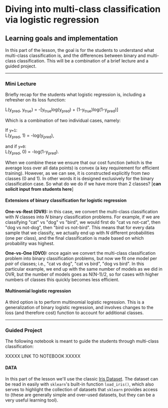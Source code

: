 # Diving into multi-class classification via logistic regression



## Learning goals and implementation
In this part of the lesson, the goal is for the students to understand what multi-class classification is, 
and the differences between binary and multi-class classification. This will be a combination of a brief lecture and a guided project.



---

### Mini Lecture
Briefly recap for the students what logistic regression is, including a refresher on its loss function:

L(y<sub>pred</sub>, y<sub>true</sub>) = -[y<sub>true</sub>log(y<sub>pred</sub>) + (1-y<sub>true</sub>)log(1-y<sub>pred</sub>)] 

Which is a combination of two individual cases, namely:

If `y=1`:  
L(y<sub>pred</sub>, 1) = -log(y<sub>pred</sub>), 

and if `y=0`:  
L(y<sub>pred</sub>, 0) = -log(1-y<sub>pred</sub>).

When we combine these we ensure that our cost function (which is the average loss over all data points) is convex (a key requirement for efficient training). 
However, as we can see, it is constructed explicitly from *two* classes (0 and 1). In other words it is designed exclusively for the binary classification case.
So what do we do if we have more than 2 classes? [**can solicit input from students here**]

#### Extensions of binary classification for logistic regression

**One-vs-Rest (OVR):** in this case, we convert the multi-class classification with *N* classes into *N* binary classification problems. 
For example, if we are classifying "cat" vs "dog" vs "bird", we would first do "cat vs not-cat", then "dog vs not-dog", then "bird vs not-bird". 
This means that for every data sample that we classify, we actually end up with *N* different probabilities (one per class), and the final classification is
made based on which probability was highest. 

**One-vs-One (OVO):** once again we convert the multi-class classification problem into binary classification problems, but now we fit one model per *pair* of classes;
i.e., "cat vs dog", "cat vs bird", "dog vs bird". In this particular example, we end up with the same number of models as we did in OVR, but the number of models goes as N(N-1)/2, 
so for cases with higher numbers of classes this quickly becomes less efficient.

#### Multinomial logistic regression

A third option is to perform multinomial logistic regression. This is a generalization of binary logistic regression, and involves changes to the 
loss (and therefore cost) function to account for additional classes. 


---

### Guided Project

The following notebook is meant to guide the students through multi-class classification:

XXXXX LINK TO NOTEBOOK XXXXX

#### DATA
In this part of the lesson we'll use the classic [Iris Dataset](https://archive.ics.uci.edu/ml/datasets/Iris/). The dataset 
can be read in easily with `sklearn`'s built-in function `load_iris()`, which also serves to highlight the collection of 
datasets that `sklearn` provides access to (these are generally simple and over-used datasets, but they can be a very useful learning tool).
